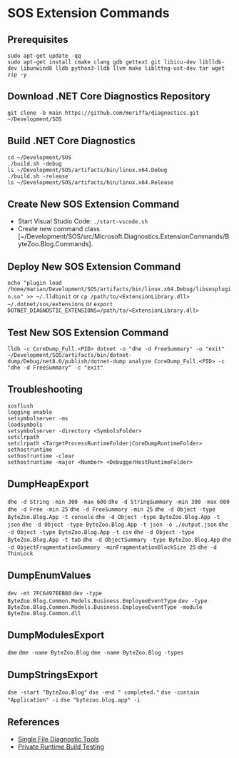 # SOS Extension Commands

## Prerequisites

```
sudo apt-get update -qq
sudo apt-get install cmake clang gdb gettext git libicu-dev liblldb-dev libunwind8 lldb python3-lldb llvm make liblttng-ust-dev tar wget zip -y
```

## Download .NET Core Diagnostics Repository

```
git clone -b main https://github.com/meriffa/diagnostics.git ~/Development/SOS
```

## Build .NET Core Diagnostics

```
cd ~/Development/SOS
./build.sh -debug
ls ~/Development/SOS/artifacts/bin/linux.x64.Debug
./build.sh -release
ls ~/Development/SOS/artifacts/bin/linux.x64.Release
```

## Create New SOS Extension Command

* Start Visual Studio Code: ```./start-vscode.sh```
* Create new command class [~/Development/SOS/src/Microsoft.Diagnostics.ExtensionCommands/ByteZoo.Blog.Commands].

## Deploy New SOS Extension Command

```echo "plugin load /home/marian/Development/SOS/artifacts/bin/linux.x64.Debug/libsosplugin.so" >> ~/.lldbinit```
or
```cp /path/to/<ExtensionLibrary.dll> ~/.dotnet/sos/extensions```
or
```export DOTNET_DIAGNOSTIC_EXTENSIONS=/path/to/<ExtensionLibrary.dll>```

## Test New SOS Extension Command

```
lldb -c CoreDump_Full.<PID> dotnet -o "dhe -d FreeSummary" -o "exit"
~/Development/SOS/artifacts/bin/dotnet-dump/Debug/net8.0/publish/dotnet-dump analyze CoreDump_Full.<PID> -c "dhe -d FreeSummary" -c "exit"
```

## Troubleshooting

```
sosflush
logging enable
setsymbolserver -ms
loadsymbols
setsymbolserver -directory <SymbolsFolder>
setclrpath
setclrpath <TargetProcessRuntimeFolder|CoreDumpRuntimeFolder>
sethostruntime
sethostruntime -clear
sethostruntime -major <Number> <DebuggerHostRuntimeFolder>
```

## DumpHeapExport

```dhe -d String -min 300 -max 600```
```dhe -d StringSummary -min 300 -max 600```
```dhe -d Free -min 25```
```dhe -d FreeSummary -min 25```
```dhe -d Object -type ByteZoo.Blog.App -t console```
```dhe -d Object -type ByteZoo.Blog.App -t json```
```dhe -d Object -type ByteZoo.Blog.App -t json -o ./output.json```
```dhe -d Object -type ByteZoo.Blog.App -t csv```
```dhe -d Object -type ByteZoo.Blog.App -t tab```
```dhe -d ObjectSummary -type ByteZoo.Blog.App```
```dhe -d ObjectFragmentationSummary -minFragmentationBlockSize 25```
```dhe -d ThinLock```

## DumpEnumValues

```dev -mt 7FC6497EEB80```
```dev -type ByteZoo.Blog.Common.Models.Business.EmployeeEventType```
```dev -type ByteZoo.Blog.Common.Models.Business.EmployeeEventType -module ByteZoo.Blog.Common.dll```

## DumpModulesExport

```dme```
```dme -name ByteZoo.Blog```
```dme -name ByteZoo.Blog -types```

## DumpStringsExport

```dse -start "ByteZoo.Blog"```
```dse -end " completed."```
```dse -contain "Application" -i```
```dse "bytezoo.blog.app" -i```

## References

* [Single File Diagnostic Tools](https://github.com/dotnet/diagnostics/blob/main/documentation/single-file-tools.md)
* [Private Runtime Build Testing](https://github.com/dotnet/diagnostics/blob/main/documentation/privatebuildtesting.md)